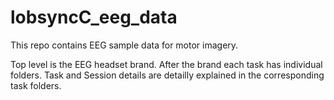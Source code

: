 # lobsyncC_eeg_data

This repo contains EEG sample data for motor imagery. 

Top level is the EEG headset brand. After the brand each task has individual folders. Task and Session details are detailly explained in the corresponding task folders. 

